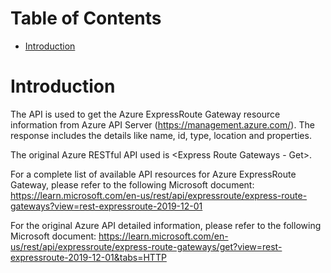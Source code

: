 # Table of Contents
- [Introduction](#introduction)


# Introduction <a name="introduction"></a>
The API is used to get the Azure ExpressRoute Gateway resource information from Azure API Server (https://management.azure.com/). The response includes the details like name, id, type, location and properties.


The original Azure RESTful API used is <Express Route Gateways - Get>. 


For a complete list of available API resources for Azure ExpressRoute Gateway, please refer to the following Microsoft document: https://learn.microsoft.com/en-us/rest/api/expressroute/express-route-gateways?view=rest-expressroute-2019-12-01

For the original Azure API detailed information, please refer to the following Microsoft document: https://learn.microsoft.com/en-us/rest/api/expressroute/express-route-gateways/get?view=rest-expressroute-2019-12-01&tabs=HTTP